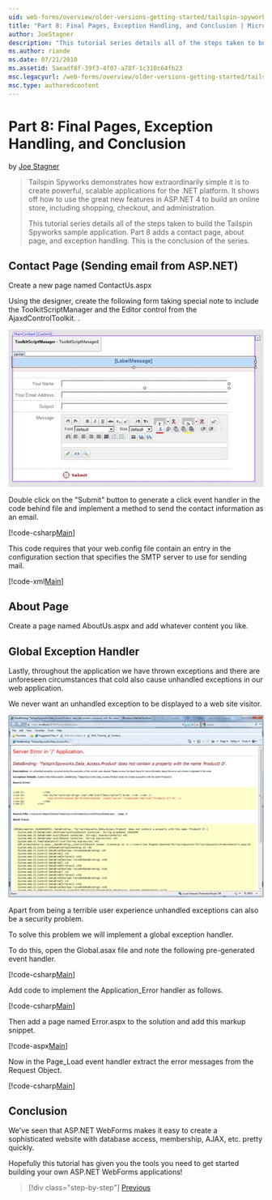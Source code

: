 ```yaml
---
uid: web-forms/overview/older-versions-getting-started/tailspin-spyworks/tailspin-spyworks-part-8
title: "Part 8: Final Pages, Exception Handling, and Conclusion | Microsoft Docs"
author: JoeStagner
description: "This tutorial series details all of the steps taken to build the Tailspin Spyworks sample application. Part 8 adds a contact page, about page, and exception..."
ms.author: riande
ms.date: 07/21/2010
ms.assetid: 5aeadf8f-39f3-4f07-a78f-1c310c64fb23
msc.legacyurl: /web-forms/overview/older-versions-getting-started/tailspin-spyworks/tailspin-spyworks-part-8
msc.type: authoredcontent
---
```

Part 8: Final Pages, Exception Handling, and Conclusion
====================
by [Joe Stagner](https://github.com/JoeStagner)

> Tailspin Spyworks demonstrates how extraordinarily simple it is to create powerful, scalable applications for the .NET platform. It shows off how to use the great new features in ASP.NET 4 to build an online store, including shopping, checkout, and administration.
> 
> This tutorial series details all of the steps taken to build the Tailspin Spyworks sample application. Part 8 adds a contact page, about page, and exception handling. This is the conclusion of the series.


## <a id="_Toc260221680"></a>  Contact Page (Sending email from ASP.NET)

Create a new page named ContactUs.aspx

Using the designer, create the following form taking special note to include the ToolkitScriptManager and the Editor control from the AjaxdControlToolkit. .

![](tailspin-spyworks-part-8/_static/image1.jpg)

Double click on the "Submit" button to generate a click event handler in the code behind file and implement a method to send the contact information as an email.

[!code-csharp[Main](tailspin-spyworks-part-8/samples/sample1.cs)]

This code requires that your web.config file contain an entry in the configuration section that specifies the SMTP server to use for sending mail.

[!code-xml[Main](tailspin-spyworks-part-8/samples/sample2.xml)]

## <a id="_Toc260221681"></a>  About Page

Create a page named AboutUs.aspx and add whatever content you like.

## <a id="_Toc260221682"></a>  Global Exception Handler

Lastly, throughout the application we have thrown exceptions and there are unforeseen circumstances that cold also cause unhandled exceptions in our web application.

We never want an unhandled exception to be displayed to a web site visitor.

![](tailspin-spyworks-part-8/_static/image2.jpg)

Apart from being a terrible user experience unhandled exceptions can also be a security problem.

To solve this problem we will implement a global exception handler.

To do this, open the Global.asax file and note the following pre-generated event handler.

[!code-csharp[Main](tailspin-spyworks-part-8/samples/sample3.cs)]

Add code to implement the Application\_Error handler as follows.

[!code-csharp[Main](tailspin-spyworks-part-8/samples/sample4.cs)]

Then add a page named Error.aspx to the solution and add this markup snippet.

[!code-aspx[Main](tailspin-spyworks-part-8/samples/sample5.aspx)]

Now in the Page\_Load event handler extract the error messages from the Request Object.

[!code-csharp[Main](tailspin-spyworks-part-8/samples/sample6.cs)]

## <a id="_Toc260221683"></a>  Conclusion

We've seen that ASP.NET WebForms makes it easy to create a sophisticated website with database access, membership, AJAX, etc. pretty quickly.

Hopefully this tutorial has given you the tools you need to get started building your own ASP.NET WebForms applications!

> [!div class="step-by-step"]
> [Previous](tailspin-spyworks-part-7.md)
